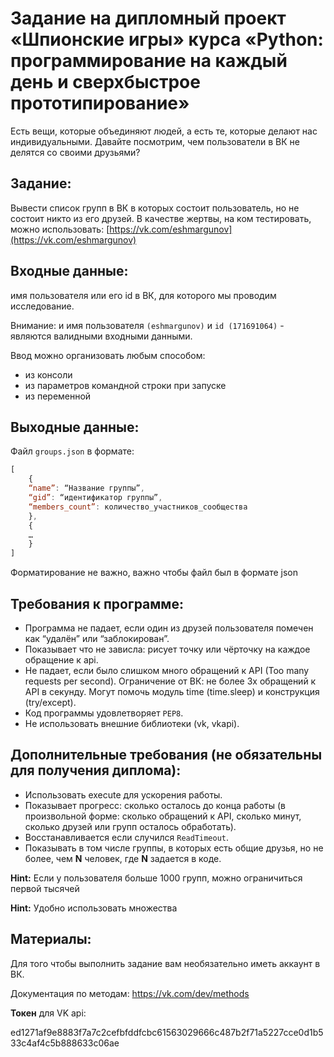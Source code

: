 # Задание на дипломный проект «Шпионские игры» курса  «Python: программирование на каждый день и сверхбыстрое прототипирование» 

Есть вещи, которые объединяют людей, а есть те, которые делают нас индивидуальными. Давайте посмотрим, чем пользователи в ВК не делятся со своими друзьями?

## Задание:
Вывести список групп в ВК в которых состоит пользователь, но не состоит никто из его друзей.
В качестве жертвы, на ком тестировать, можно использовать: [https://vk.com/eshmargunov](https://vk.com/eshmargunov)

## Входные данные: 
имя пользователя или его id в ВК, для которого мы проводим исследование.

Внимание: и имя пользователя `(eshmargunov)` и `id (171691064)`  - являются валидными входными данными.

Ввод можно организовать любым способом: 
* из консоли
* из параметров командной строки при запуске
* из переменной

## Выходные данные: 
Файл `groups.json` в формате:
```javascript
[
    {
    “name”: “Название группы”, 
    “gid”: “идентификатор группы”, 
    “members_count”: количество_участников_сообщества
    },
    {
    …
    }
]
```
Форматирование не важно, важно чтобы файл был в формате json

## Требования к программе:
* Программа не падает, если один из друзей пользователя помечен как “удалён” или “заблокирован”.
* Показывает что не зависла: рисует точку или чёрточку на каждое обращение к api.
* Не падает, если было слишком много обращений к API 
(Too many requests per second).
Ограничение от ВК: не более 3х обращений к API в секунду.
Могут помочь модуль time (time.sleep) и конструкция (try/except).
* Код программы удовлетворяет `PEP8`.
* Не использовать внешние библиотеки (vk, vkapi).


## Дополнительные требования (не обязательны для получения диплома):
* Использовать execute для ускорения работы.
* Показывает прогресс:  сколько осталось до конца работы (в произвольной форме: сколько обращений к API, сколько минут, сколько друзей или групп осталось обработать).
* Восстанавливается если случился `ReadTimeout`.
* Показывать в том числе группы, в которых есть общие друзья, но не более, чем **N** человек, где **N** задается в коде.

**Hint:**
Если у пользователя больше 1000 групп, можно ограничиться первой тысячей

**Hint:**
Удобно использовать множества

## Материалы:
Для того чтобы выполнить задание вам необязательно иметь аккаунт в ВК. 

Документация по методам: https://vk.com/dev/methods

**Токен** для VK api:

ed1271af9e8883f7a7c2cefbfddfcbc61563029666c487b2f71a5227cce0d1b533c4af4c5b888633c06ae

